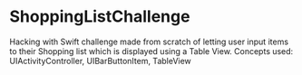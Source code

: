 # ShoppingListChallenge

Hacking with Swift challenge made from scratch of letting user input items to their Shopping list which is displayed using a Table View. Concepts used: UIActivityController, UIBarButtonItem, TableView
